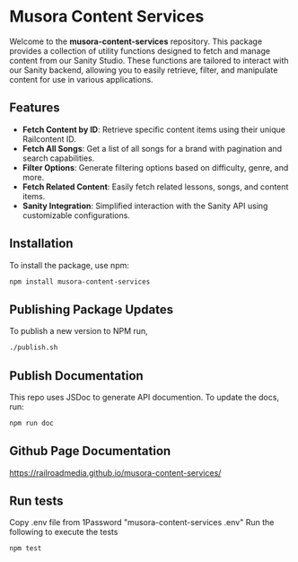 # Musora Content Services

Welcome to the **musora-content-services** repository. This package provides a collection of utility functions designed to fetch and manage content from our Sanity Studio. These functions are tailored to interact with our Sanity backend, allowing you to easily retrieve, filter, and manipulate content for use in various applications.

## Features

- **Fetch Content by ID**: Retrieve specific content items using their unique Railcontent ID.
- **Fetch All Songs**: Get a list of all songs for a brand with pagination and search capabilities.
- **Filter Options**: Generate filtering options based on difficulty, genre, and more.
- **Fetch Related Content**: Easily fetch related lessons, songs, and content items.
- **Sanity Integration**: Simplified interaction with the Sanity API using customizable configurations.

## Installation

To install the package, use npm:

```bash
npm install musora-content-services
```

## Publishing Package Updates

To publish a new version to NPM run, 

```bash
./publish.sh
```

## Publish Documentation

This repo uses JSDoc to generate API documention. To update the docs, run:

```bash
npm run doc
```

## Github Page Documentation

https://railroadmedia.github.io/musora-content-services/

## Run tests
Copy .env file from 1Password "musora-content-services .env"
Run the following to execute the tests
```
npm test
```